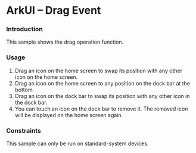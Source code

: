 #  ArkUI – Drag Event

### Introduction

This sample shows the drag operation function.

### Usage

1. Drag an icon on the home screen to swap its position with any other icon on the home screen.
2. Drag an icon on the home screen to any position on the dock bar at the bottom.
3. Drag an icon on the dock bar to swap its position with any other icon in the dock bar.
4. You can touch an icon on the dock bar to remove it. The removed icon will be displayed on the home screen again.

### Constraints

This sample can only be run on standard-system devices.

